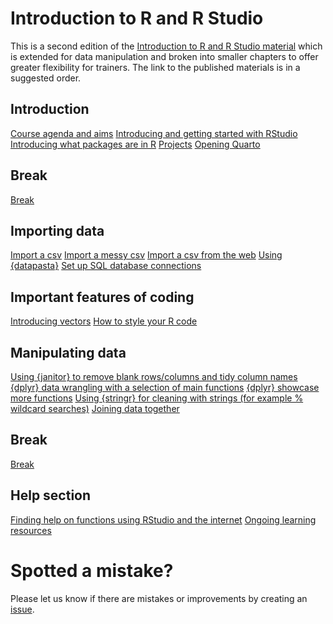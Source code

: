 
# Introduction to R and R Studio

<!-- badges: start -->
<!-- badges: end -->

This is a second edition of the [Introduction to R and R Studio material](https://github.com/nhs-r-community/intro_r/tree/main) which is 
extended for data manipulation and broken into smaller chapters to offer greater
flexibility for trainers. The link to the published materials is in a suggested
order.

## Introduction

[Course agenda and aims](https://nhs-r-community.github.io/intro-r-rstudio/session-intro.html#/title-slide)
[Introducing and getting started with RStudio](https://nhs-r-community.github.io/intro-r-rstudio/session-rstudio.html#/title-slide)
[Introducing what packages are in R](https://nhs-r-community.github.io/intro-r-rstudio/session-packages.html#/title-slide)
[Projects](https://nhs-r-community.github.io/intro-r-rstudio/session-projects.html#/title-slide)
[Opening Quarto](https://nhs-r-community.github.io/intro-r-rstudio/session-quarto.html#/title-slide)

## Break
[Break](https://nhs-r-community.github.io/intro-r-rstudio/session-break-slide.html#/title-slide)

## Importing data
[Import a csv](https://nhs-r-community.github.io/intro-r-rstudio/session-csv.html#/title-slide)
[Import a messy csv](https://nhs-r-community.github.io/intro-r-rstudio/session-messy-csv.html#/title-slide)
[Import a csv from the web](https://nhs-r-community.github.io/intro-r-rstudio/session-csv-url.html#/title-slide)
[Using {datapasta}](https://nhs-r-community.github.io/intro-r-rstudio/session-datapasta.html#/title-slide)
[Set up SQL database connections](https://nhs-r-community.github.io/intro-r-rstudio/session-sql.html#/title-slide)

## Important features of coding
[Introducing vectors](https://nhs-r-community.github.io/intro-r-rstudio/session-vectors.html#/title-slide)
[How to style your R code](https://nhs-r-community.github.io/intro-r-rstudio/session-styling.html#/title-slide)

## Manipulating data
[Using {janitor} to remove blank rows/columns and tidy column names](https://nhs-r-community.github.io/intro-r-rstudio/session-janitor.html#/title-slide)
[{dplyr} data wrangling with a selection of main functions](https://nhs-r-community.github.io/intro-r-rstudio/session-dplyr-wrangling.html#/title-slide)
[{dplyr} showcase more functions](https://nhs-r-community.github.io/intro-r-rstudio/session-dplyr-showcase.html#/title-slide)
[Using {stringr} for cleaning with strings (for example % wildcard searches)](https://nhs-r-community.github.io/intro-r-rstudio/session-stringr.html#/title-slide)
[Joining data together](https://nhs-r-community.github.io/intro-r-rstudio/session-joins.html#/title-slide)

## Break
[Break](https://nhs-r-community.github.io/intro-r-rstudio/session-break-slide.html#/title-slide)

## Help section
[Finding help on functions using RStudio and the internet](https://nhs-r-community.github.io/intro_r/05-workshop_functions.html#1)
[Ongoing learning resources](https://nhs-r-community.github.io/intro_r/09-workshop-learning.html#13)

# Spotted a mistake?
Please let us know if there are mistakes or improvements by creating an 
[issue](https://github.com/nhs-r-community/intro-r-rstudio/issues).
